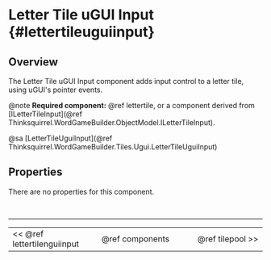 Letter Tile uGUI Input {#lettertileuguiinput}
===

## Overview
The Letter Tile uGUI Input component adds input control to a letter tile, using uGUI's pointer events.

@note **Required component:** @ref lettertile, or a component derived from [ILetterTileInput](@ref Thinksquirrel.WordGameBuilder.ObjectModel.ILetterTileInput).

@sa [LetterTileUguiInput](@ref Thinksquirrel.WordGameBuilder.Tiles.Ugui.LetterTileUguiInput)

## Properties
There are no properties for this component.

<br>

---
<table width=80% align=center><tr>
<td width=33% align=left><< @ref lettertilenguiinput</td>
<td width=34% align=center>@ref components</td>
<td width=33% align=right>@ref tilepool >></td>
</tr></table>
